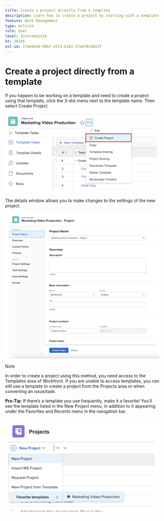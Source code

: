 ```yaml
---
title: Create a project directly from a template
description: Learn how to create a project by starting with a template already built  .
feature: Work Management
type: Article
role: User
level: Intermediate
kt: 10156
exl-id: 1f44eb26-98bf-4723-b162-27a4f8cb8177
---
```

# Create a project directly from a template

If you happen to be working on a template and need to create a project using that template, click the 3-dot menu next to the template name. Then select Create Project.

![Create project option in menu](assets/direct-template-01.png)

The details window allows you to make changes to the settings of the new project.

![Project creation page](assets/direct-template-02.png)

>[!NOTE]
>
>In order to create a project using this method, you need access to the Templates area of Workfront. If you are unable to access templates, you can still use a template to create a project from the Projects area or when converting an issue/task. 

**Pro-Tip**: If there’s a template you use frequently, make it a favorite! You’ll see the template listed in the New Project menu, in addition to it appearing under the Favorites and Recents menu in the navigation bar. 

![New project favorite templates](assets/direct-template-03.png)
